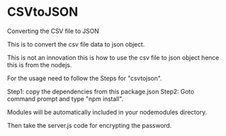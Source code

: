 # CSVtoJSON
Converting the CSV file to JSON

This is to convert the csv file data to json object.

This is not an innovation this is how to use the csv file to json object hence this is from the nodejs.

For the usage need to follow the Steps for "csvtojson".

Step1: copy the dependencies from this package.json
Step2: Goto command prompt and type "npm install".

Modules will be automatically included in your nodemodules directory.

Then take the server.js code for encrypting the password.
